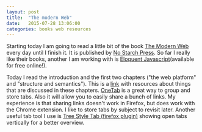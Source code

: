 ```yaml
---
layout: post
title:  "The modern Web"
date:   2015-07-28 13:06:00
categories: books web resources
---
```


Starting today I am going to read a little bit of the book [The Modern Web](http://www.modernwebbook.com/) every day until I finish it. It is published by [No Starch Press](https://www.nostarch.com/). So far I really like their books, another I am working with is [Eloquent Javascript](http://eloquentjavascript.net/)(available for free online!).

Today I read the introduction and the first two chapters ("the web platform" and "structure and semantics"). This is a [link](http://www.one-tab.com/page/qT8SP1ttSlKHJOpZCeqPMQ) with resources about things that are discussed in these chapters. [OneTab](https://www.one-tab.com/) is a great way to group and store tabs. Also it will allow you to easily share a bunch of links. My experience is that sharing links doesn't work in Firefox, but does work with the Chrome extension. I like to store tabs by subject to revisit later. Another useful tab tool I use is [Tree Style Tab (firefox plugin)](https://addons.mozilla.org/en-us/firefox/addon/tree-style-tab/) showing open tabs vertically for a better overview.
